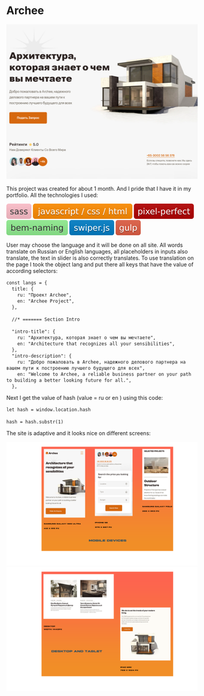 # Archee

![css/html/javascript](https://github.com/DennyMaverick/Archee/raw/main/img-readme/archee.png)

<p>
  This project was created for about 1 month. And I pride that I have it in my portfolio. All the technologies I used:
</p>

![sass](https://github.com/DennyMaverick/Archee/raw/main/img-readme/bages/1.svg)
![css/html/javascript](https://github.com/DennyMaverick/Archee/raw/main/img-readme/bages/2.svg)
![pixel-perfect](https://github.com/DennyMaverick/Archee/raw/main/img-readme/bages/3.svg)
![bem-naming](https://github.com/DennyMaverick/Archee/raw/main/img-readme/bages/4.svg)
![swiper.js](https://github.com/DennyMaverick/Archee/raw/main/img-readme/bages/5.svg)
![gulp](https://github.com/DennyMaverick/Archee/raw/main/img-readme/bages/6.svg)

<p>
  User may choose the language and it will be done on all site. All words translate on Russian or English languages, all placeholders in inputs also translate, the text in slider is also correctly translates. To use translation on the page I took the object lang and put there all keys that have the value of according selectors: 
</p>  

```
const langs = {
  title: {
    ru: "Проект Archee",
    en: "Archee Project",
  },

  //* ======= Section Intro

  "intro-title": {
    ru: "Архитектура, которая знает о чем вы мечтаете",
    en: "Architecture that recognizes all your sensibilities",
  },
  "intro-description": {
    ru: "Добро пожаловать в Archee, надежного делового партнера на вашем пути к построению лучшего будущего для всех",
    en: "Welcome to Archee, a reliable business partner on your path to building a better looking future for all.",
  },
```

<p>
  Next I get the value of hash (value = ru or en ) using this code: 
</p>  

```
let hash = window.location.hash

hash = hash.substr(1)
```

<p>
  The site is adaptive and it looks nice on different screens: 
</p>  

![css/html/javascript](https://github.com/DennyMaverick/Archee/raw/main/img-readme/archee-mobile.png)
![css/html/javascript](https://github.com/DennyMaverick/Archee/raw/main/img-readme/archee-desktop.png)
